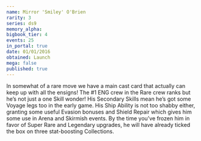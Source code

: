 ```yaml
---
name: Mirror 'Smiley' O'Brien
rarity: 3
series: ds9
memory_alpha:
bigbook_tier: 4
events: 25
in_portal: true
date: 01/01/2016
obtained: Launch
mega: false
published: true
---
```


In somewhat of a rare move we have a main cast card that actually can keep up with all the ensigns! The #1 ENG crew in the Rare crew ranks but he’s not just a one Skill wonder! His Secondary Skills mean he’s got some Voyage legs too in the early game. His Ship Ability is not too shabby either, granting some useful Evasion bonuses and Shield Repair which gives him some use in Arena and Skirmish events. By the time you’ve frozen him in favor of Super Rare and Legendary upgrades, he will have already ticked the box on three stat-boosting Collections.
